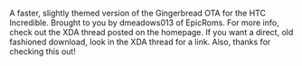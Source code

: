 A faster, slightly themed version of the Gingerbread OTA for the HTC Incredible. Brought to you by dmeadows013 of EpicRoms. For more info, check out the XDA thread posted on the homepage. If you want a direct, old fashioned download, look in the XDA thread for a link. Also, thanks for checking this out!
